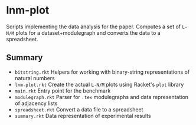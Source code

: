 lnm-plot
========

Scripts implementing the data analysis for the paper.
Computes a set of `L-N/M` plots for a dataset+modulegraph and converts the data
to a spreadsheet.

Summary
-------
- `bitstring.rkt` Helpers for working with binary-string representations of natural numbers
- `lnm-plot.rkt` Create the actual `L-N/M` plots using Racket's `plot` library
- `main.rkt` Entry point for the benchmark
- `modulegraph.rkt` Parser for `.tex` modulegraphs and data representation of adjacency lists
- `spreadsheet.rkt` Convert a data file to a spreadsheet
- `summary.rkt` Data representation of experimental results
